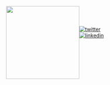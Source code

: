 <img align="left" hspace="0" vspace="10" src="http://images6.fanpop.com/image/photos/41600000/Bat-halloween-41600774-160-160.gif" width="200" height="200">
</br>
</br>
</br>

[![twitter](https://img.shields.io/badge/-@gvxnnv-313131?style=flat-square&labelColor=313131&logo=twitter&logoColor=white&color=313131)](https://twitter.com/gvxnnv)  
[![linkedin](https://img.shields.io/badge/-@gianni-313131?style=flat-square&labelColor=313131&logo=LinkedIn&logoColor=white&color=313131)](https://www.linkedin.com/in/giancarlocoelho/)  
